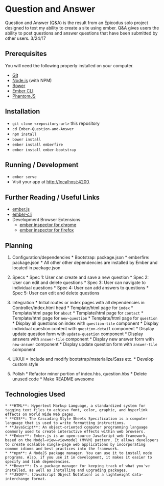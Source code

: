 # Question and Answer

Question and Answer (Q&A) is the result from an Epicodus solo project designed to test my ability to create a site using ember. Q&A gives users the ability to post questions and answer questions that have been submitted by other users. 3/24/17

## Prerequisites

You will need the following properly installed on your computer.

* [Git](https://git-scm.com/)
* [Node.js](https://nodejs.org/) (with NPM)
* [Bower](https://bower.io/)
* [Ember CLI](https://ember-cli.com/)
* [PhantomJS](http://phantomjs.org/)

## Installation

* `git clone <repository-url>` this repository
* `cd Ember-Question-and-Answer`
* `npm install`
* `bower install`
* `ember install emberfire`
* `ember install ember-bootstrap`

## Running / Development

* `ember serve`
* Visit your app at [http://localhost:4200](http://localhost:4200).

## Further Reading / Useful Links

* [ember.js](http://emberjs.com/)
* [ember-cli](https://ember-cli.com/)
* Development Browser Extensions
  * [ember inspector for chrome](https://chrome.google.com/webstore/detail/ember-inspector/bmdblncegkenkacieihfhpjfppoconhi)
  * [ember inspector for firefox](https://addons.mozilla.org/en-US/firefox/addon/ember-inspector/)

## Planning

  1. Configuration/dependencies
    * Bootstrap: package.json
    * emberfire: package.json
    * All other other dependencies are installed by Ember and located in package.json

  2. Specs
    * Spec 1: User can create and save a new question
    * Spec 2: User can edit and delete questions
    * Spec 3: User can navigate to individual questions
    * Spec 4: User can add answers to questions
    * Spec 5: User can edit and delete questions

  3. Integration
    * Initial routes or index pages with all dependencies in Controller/index.html head
    * Template/html page for `index`
    * Template/html page for `about`
    * Template/html page for `contact`
    * Template/html page for `new-question`
    * Template/html page for `question`
    * Display all questions on index with `question-tile` component
    * Display individual question content with `question-detail` component
    * Display update question form with `update-question` component
    * Display answers with `answer-tile` component
    * Display new answer form with `new-answer` component
    * Display update question form with `answer-tile` component

  4. UX/UI
    * Include and modify bootstrap/materialize/Sass etc.
    * Develop custom style

  5. Polish
    * Refactor minor portion of index.hbs, question.hbs
    * Delete unused code
    * Make README awesome

## Technologies Used
    * **HTML**: Hypertext Markup Language, a standardized system for tagging text files to achieve font, color, graphic, and hyperlink effects on World Wide Web pages.
    * **CSS**: The Cascading Style Sheets Specification is a computer language that is used to write formatting instructions.
    * **JavaScipt**: An object-oriented computer programming language commonly used to create interactive effects within web browsers.
    * **Ember**: Ember.js is an open-source JavaScript web framework, based on the Model–view–viewmodel (MVVM) pattern. It allows developers to create scalable single-page web applications by incorporating common idioms and best practices into the framework.
    * **npm**: A NodeJS package manager. You can use it to install node programs. Also, if you use it in development, it makes it easier to specify and link dependencies.
    * **Bower**: Is a package manager for keeping track of what you've installed, as well as installing and upgrading packages.
    * **JSON**: (JavaScript Object Notation) is a lightweight data-interchange format.
